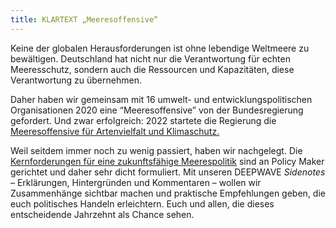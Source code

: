 ```yaml
---
title: KLARTEXT „Meeresoffensive“
---
```

Keine der globalen Herausforderungen ist ohne lebendige Weltmeere zu bewältigen. Deutschland hat nicht nur die Verantwortung für echten Meeresschutz, sondern auch die Ressourcen und Kapazitäten, diese Verantwortung zu übernehmen.

Daher haben wir gemeinsam mit 16 umwelt- und entwicklungspolitischen Organisationen 2020 eine “Meeresoffensive” von der Bundesregierung gefordert. Und zwar erfolgreich: 2022 startete die Regierung die <a href="https://www.bundesregierung.de/breg-de/suche/ankuendigung-meeresoffensive-2003498" target="blank">Meeresoffensive für Artenvielfalt und Klimaschutz.</a>

Weil seitdem immer noch zu wenig passiert, haben wir nachgelegt. Die <a href="https://www.deepwave.org/wp-content/uploads/2023/05/Verbaendepapier_Meeresschutz_Mai2023_final.pdf">Kernforderungen für eine zukunftsfähige Meerespolitik</a> sind an Policy Maker gerichtet und daher sehr dicht formuliert. Mit unseren DEEPWAVE <i>Sidenotes</i> – Erklärungen, Hintergründen und Kommentaren – wollen wir Zusammenhänge sichtbar machen und praktische Empfehlungen geben, die euch politisches Handeln erleichtern. Euch und allen, die dieses entscheidende Jahrzehnt als Chance sehen.